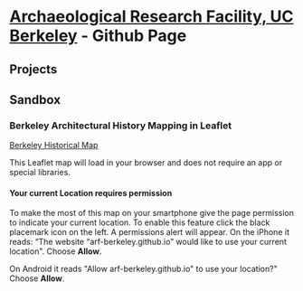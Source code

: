 # [Archaeological Research Facility, UC Berkeley](http://arf.berkeley.edu) - Github Page

## Projects

## Sandbox
### Berkeley Architectural History Mapping in Leaflet
[Berkeley Historical Map](https://arf-berkeley.github.io/berkeleyana/arch/index.html)

This Leaflet map will load in your browser and does not require an app or special libraries. 
#### Your current Location requires permission
To make the most of this map on your smartphone give the page permission to indicate your current location. To enable this feature click the black placemark icon on the left.
A permissions alert will appear. 
On the iPhone it reads: “The website “arf-berkeley.github.io” would like to use your current location". Choose **Allow**.

On Android it reads "Allow arf-berkeley.github.io" to use your location?" Choose **Allow**.
